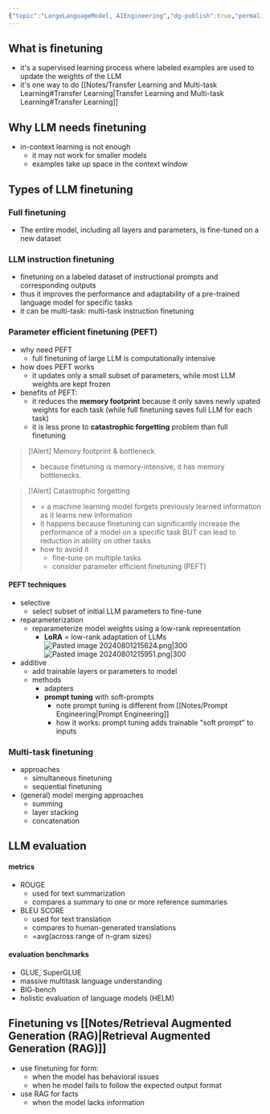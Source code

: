 ```yaml
---
{"topic":"LargeLanguageModel, AIEngineering","dg-publish":true,"permalink":"/Notes/LLM Finetuning/","dgPassFrontmatter":true,"noteIcon":""}
---
```


## What is finetuning
- it's a supervised learning process where labeled examples are used to update the weights of the LLM
- it's one way to do [[Notes/Transfer Learning and Multi-task Learning#Transfer Learning\|Transfer Learning and Multi-task Learning#Transfer Learning]]
## Why LLM needs finetuning
- in-context learning is not enough
	- it may not work for smaller models
	- examples take up space in the context window

## Types of LLM finetuning
### Full finetuning
- The entire model, including all layers and parameters, is fine-tuned on a new dataset
### LLM instruction finetuning
- finetuning on a labeled dataset of instructional prompts and corresponding outputs
- thus it improves the performance and adaptability of a pre-trained language model for specific tasks
- it can be multi-task: multi-task instruction finetuning
### Parameter efficient finetuning (PEFT)
- why need PEFT
	- full finetuning of large LLM is computationally intensive 
- how does PEFT works
	- it updates only a small subset of parameters, while most LLM weights are kept frozen
- benefits of PEFT:
	- it reduces the **memory footprint** because it only saves newly upated weights for each task (while full finetuning saves full LLM for each task)
	- it is less prone to **catastrophic forgetting** problem than full finetuning

>[!Alert] Memory footprint & bottleneck
>- because finetuning is memory-intensive, it has memory bottlenecks.

> [!Alert] Catastrophic forgetting
>- = a machine learning model forgets previously learned information as it learns new information
>- it happens because finetuning can significantly increase the performance of a model on a specific task BUT can lead to reduction in ability on other tasks
>- how to avoid it
>	- fine-tune on multiple tasks
>	- consider parameter efficient finetuning (PEFT)
#### PEFT techniques
- selective
	- select subset of initial LLM parameters to fine-tune
- reparameterization
	- reparameterize model weights using a low-rank representation
		- __LoRA__ =  low-rank adaptation of LLMs
			![Pasted image 20240801215624.png|300](/img/user/_assets/images/Pasted%20image%2020240801215624.png)
			![Pasted image 20240801215951.png|300](/img/user/_assets/images/Pasted%20image%2020240801215951.png)
- additive
	- add trainable layers or parameters to model
	- methods
		- adapters
		-  __prompt tuning__ with soft-prompts
			- note prompt tuning is different from [[Notes/Prompt Engineering\|Prompt Engineering]]
			- how it works: prompt tuning adds trainable "soft prompt" to inputs
### Multi-task finetuning
- approaches
	- simultaneous finetuning
	- sequential finetuning
- (general) model merging approaches
	- summing
	- layer stacking
	- concatenation

## LLM evaluation
#### metrics
- ROUGE
	- used for text summarization
	- compares a summary to one or more reference summaries
- BLEU SCORE
	- used for text translation
	- compares to human-generated translations
	- =avg(across range of n-gram sizes)
#### evaluation benchmarks
- GLUE, SuperGLUE
- massive multitask language understanding
- BIG-bench
- holistic evaluation of language models (HELM)

## Finetuning vs [[Notes/Retrieval Augmented Generation (RAG)\|Retrieval Augmented Generation (RAG)]]
- use finetuning for form:
	- when the model has behavioral issues
	- when he model fails to follow the expected output format
- use RAG for facts 
	- when the model lacks information




